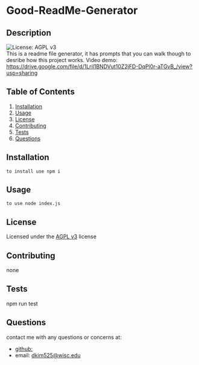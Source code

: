 # Good-ReadMe-Generator
  ## Description
  ![License: AGPL v3](https://img.shields.io/badge/License-AGPL%20v3-blue.svg)<br/>
  This is a readme file generator, it has prompts that you can walk though to desribe how this project works. Video demo: https://drive.google.com/file/d/1Lril1BNDVut10Z2jFD-DqPl0r-aTGvB_/view?usp=sharing<br/>
  
  ## Table of Contents
  1. [Installation](#Installation)
  2. [Usage](#Usage)
  3. [License](#License)
  4. [Contributing](#Contributing)
  5. [Tests](#Tests)
  6. [Questions](#Questions)
  
  ## Installation
  ```
  to install use npm i 
  ```
  ## Usage
  ```
  to use node index.js
  ```
  ## License
  
  Licensed under the [AGPL v3](https://choosealicense.com/licenses/agpl-3.0/) license
  
  ## Contributing
  none
  ## Tests
  npm run test
  ## Questions
  contact me with any questions or concerns at:
* [github:](https://github.com/dkim525)
* email: dkim525@wisc.edu
